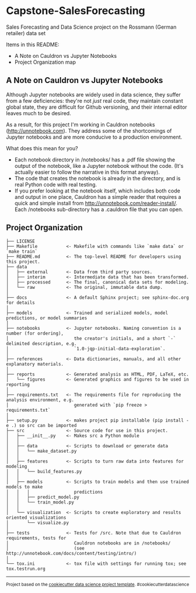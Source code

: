Capstone-SalesForecasting
==============================

Sales Forecasting and Data Science project on the Rossmann (German retailer) data set

Items in this README:
- A Note on Cauldron vs Jupyter Notebooks
- Project Organization map

A Note on Cauldron vs Jupyter Notebooks
------------
Although Jupyter notebooks are widely used in data science, they suffer from a
few deficiencies: they're not *just* real code, they maintain constant global
state, they are difficult for Github versioning, and their internal editor
leaves much to be desired.

As a result, for this project I'm working in Cauldron notebooks
(http://unnotebook.com). They address some of the shortcomings of Jupyter
notebooks and are more conducive to a production environment.

What does this mean for you?
- Each notebook directory in /notebooks/ has a .pdf file showing the output of
  the notebook, like a Jupyter notebook without the code. (It's actually easier
  to follow the narrative in this format anyway).
- The code that creates the notebook is already in the directory, and is real
  Python code with real testing.
- If you prefer looking at the notebook itself, which includes both code and
  output in one place, Cauldron has a simple reader that requires a quick and
  simple install from http://unnotebook.com/reader-install/. Each /notebooks
  sub-directory has a .cauldron file that you can open.


Project Organization
------------

    ├── LICENSE
    ├── Makefile           <- Makefile with commands like `make data` or `make train`
    ├── README.md          <- The top-level README for developers using this project.
    ├── data
    │   ├── external       <- Data from third party sources.
    │   ├── interim        <- Intermediate data that has been transformed.
    │   ├── processed      <- The final, canonical data sets for modeling.
    │   └── raw            <- The original, immutable data dump.
    │
    ├── docs               <- A default Sphinx project; see sphinx-doc.org for details
    │
    ├── models             <- Trained and serialized models, model predictions, or model summaries
    │
    ├── notebooks          <- Jupyter notebooks. Naming convention is a number (for ordering),
    │                         the creator's initials, and a short `-` delimited description, e.g.
    │                         `1.0-jqp-initial-data-exploration`.
    │
    ├── references         <- Data dictionaries, manuals, and all other explanatory materials.
    │
    ├── reports            <- Generated analysis as HTML, PDF, LaTeX, etc.
    │   └── figures        <- Generated graphics and figures to be used in reporting
    │
    ├── requirements.txt   <- The requirements file for reproducing the analysis environment, e.g.
    │                         generated with `pip freeze > requirements.txt`
    │
    ├── setup.py           <- makes project pip installable (pip install -e .) so src can be imported
    ├── src                <- Source code for use in this project.
    │   ├── __init__.py    <- Makes src a Python module
    │   │
    │   ├── data           <- Scripts to download or generate data
    │   │   └── make_dataset.py
    │   │
    │   ├── features       <- Scripts to turn raw data into features for modeling
    │   │   └── build_features.py
    │   │
    │   ├── models         <- Scripts to train models and then use trained models to make
    │   │   │                 predictions
    │   │   ├── predict_model.py
    │   │   └── train_model.py
    │   │
    │   └── visualization  <- Scripts to create exploratory and results oriented visualizations
    │       └── visualize.py
    │
    ├── tests              <- Tests for /src. Note that due to Cauldron requirements, tests for 
    │                         Cauldron notebooks are in /notebooks/ 
    │                         (see http://unnotebook.com/docs/content/testing/intro/)
    │
    └── tox.ini            <- tox file with settings for running tox; see tox.testrun.org


--------

<p><small>Project based on the <a target="_blank" href="https://drivendata.github.io/cookiecutter-data-science/">cookiecutter data science project template</a>. #cookiecutterdatascience</small></p>
